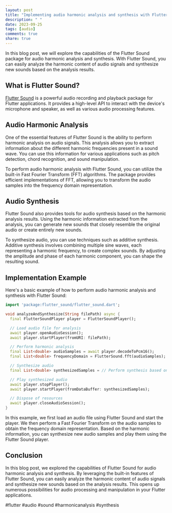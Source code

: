 ```yaml
---
layout: post
title: "Implementing audio harmonic analysis and synthesis with Flutter Sound"
description: " "
date: 2023-09-25
tags: [audio]
comments: true
share: true
---
```


In this blog post, we will explore the capabilities of the Flutter Sound package for audio harmonic analysis and synthesis. With Flutter Sound, you can easily analyze the harmonic content of audio signals and synthesize new sounds based on the analysis results.

## What is Flutter Sound?

[Flutter Sound](https://pub.dev/packages/flutter_sound) is a powerful audio recording and playback package for Flutter applications. It provides a high-level API to interact with the device's microphone and speaker, as well as various audio processing features.

## Audio Harmonic Analysis

One of the essential features of Flutter Sound is the ability to perform harmonic analysis on audio signals. This analysis allows you to extract information about the different harmonic frequencies present in a sound wave. You can use this information for various applications such as pitch detection, chord recognition, and sound manipulation.

To perform audio harmonic analysis with Flutter Sound, you can utilize the built-in Fast Fourier Transform (FFT) algorithms. The package provides efficient implementations of FFT, allowing you to transform the audio samples into the frequency domain representation.

## Audio Synthesis

Flutter Sound also provides tools for audio synthesis based on the harmonic analysis results. Using the harmonic information extracted from the analysis, you can generate new sounds that closely resemble the original audio or create entirely new sounds.

To synthesize audio, you can use techniques such as additive synthesis. Additive synthesis involves combining multiple sine waves, each representing a harmonic frequency, to create complex sounds. By adjusting the amplitude and phase of each harmonic component, you can shape the resulting sound.

## Implementation Example

Here's a basic example of how to perform audio harmonic analysis and synthesis with Flutter Sound:

```dart
import 'package:flutter_sound/flutter_sound.dart';

void analyzeAndSynthesize(String filePath) async {
  final FlutterSoundPlayer player = FlutterSoundPlayer();

  // Load audio file for analysis
  await player.openAudioSession();
  await player.startPlayer(fromURI: filePath);

  // Perform harmonic analysis
  final List<double> audioSamples = await player.decodeToPcm16();
  final List<double> frequencyDomain = FlutterSound.fft(audioSamples);

  // Synthesize audio
  final List<double> synthesizedSamples = // Perform synthesis based on frequency domain

  // Play synthesized audio
  await player.stopPlayer();
  await player.startPlayer(fromDataBuffer: synthesizedSamples);

  // Dispose of resources
  await player.closeAudioSession();
}
```

In this example, we first load an audio file using Flutter Sound and start the player. We then perform a Fast Fourier Transform on the audio samples to obtain the frequency domain representation. Based on the harmonic information, you can synthesize new audio samples and play them using the Flutter Sound player.

## Conclusion

In this blog post, we explored the capabilities of Flutter Sound for audio harmonic analysis and synthesis. By leveraging the built-in features of Flutter Sound, you can easily analyze the harmonic content of audio signals and synthesize new sounds based on the analysis results. This opens up numerous possibilities for audio processing and manipulation in your Flutter applications.

#flutter #audio #sound #harmonicanalysis #synthesis